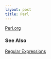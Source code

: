 ```yaml
---
layout: post 
title: Perl
---
```


[Perl.org](http://www.perl.org)

### See Also

[Regular Expressions](Regular_Expressions "wikilink")
